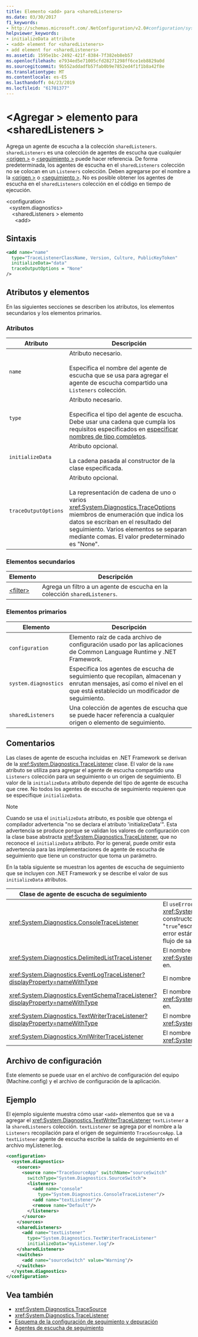 ```yaml
---
title: Elemento <add> para <sharedListeners>
ms.date: 03/30/2017
f1_keywords:
- http://schemas.microsoft.com/.NetConfiguration/v2.0#configuration/system.diagnostics/sharedListeners/add
helpviewer_keywords:
- initializeData attribute
- <add> element for <sharedListeners>
- add element for <sharedListeners>
ms.assetid: 1595e1bc-2492-421f-8384-7f382eb8eb57
ms.openlocfilehash: e7934ed5e71005cfd28271298ff6ce1eb8829a0d
ms.sourcegitcommit: 9b552addadfb57fab0b9e7852ed4f1f1b8a42f8e
ms.translationtype: MT
ms.contentlocale: es-ES
ms.lasthandoff: 04/23/2019
ms.locfileid: "61701377"
---
```

# <a name="add-element-for-sharedlisteners"></a>\<Agregar > elemento para \<sharedListeners >
Agrega un agente de escucha a la colección `sharedListeners`. `sharedListeners` es una colección de agentes de escucha que cualquier [ \<origen >](../../../../../docs/framework/configure-apps/file-schema/trace-debug/source-element.md) o [ \<seguimiento >](../../../../../docs/framework/configure-apps/file-schema/trace-debug/trace-element.md) puede hacer referencia.  De forma predeterminada, los agentes de escucha en el `sharedListeners` colección no se colocan en un `Listeners` colección. Deben agregarse por el nombre a la [ \<origen >](../../../../../docs/framework/configure-apps/file-schema/trace-debug/source-element.md) o [ \<seguimiento >](../../../../../docs/framework/configure-apps/file-schema/trace-debug/trace-element.md). No es posible obtener los agentes de escucha en el `sharedListeners` colección en el código en tiempo de ejecución.  
  
 \<configuration>  
&nbsp;&nbsp;\<system.diagnostics>  
&nbsp;&nbsp;&nbsp;&nbsp;\<sharedListeners > elemento  
&nbsp;&nbsp;&nbsp;&nbsp;&nbsp;&nbsp;\<add>  
  
## <a name="syntax"></a>Sintaxis  
  
```xml  
<add name="name"   
  type="TraceListenerClassName, Version, Culture, PublicKeyToken"  
  initializeData="data"
  traceOutputOptions = "None"
/>  
```
  
## <a name="attributes-and-elements"></a>Atributos y elementos  
 En las siguientes secciones se describen los atributos, los elementos secundarios y los elementos primarios.  
  
### <a name="attributes"></a>Atributos  
  
|Atributo|Descripción|  
|---------------|-----------------|  
|`name`|Atributo necesario.<br /><br /> Especifica el nombre del agente de escucha que se usa para agregar el agente de escucha compartido una `Listeners` colección.|  
|`type`|Atributo necesario.<br /><br /> Especifica el tipo del agente de escucha. Debe usar una cadena que cumpla los requisitos especificados en [especificar nombres de tipo completos](../../../../../docs/framework/reflection-and-codedom/specifying-fully-qualified-type-names.md).|  
|`initializeData`|Atributo opcional.<br /><br /> La cadena pasada al constructor de la clase especificada.|  
|`traceOutputOptions`|Atributo opcional.<br/><br/>La representación de cadena de uno o varios <xref:System.Diagnostics.TraceOptions> miembros de enumeración que indica los datos se escriban en el resultado del seguimiento. Varios elementos se separan mediante comas. El valor predeterminado es "None".|

### <a name="child-elements"></a>Elementos secundarios  
  
|Elemento|Descripción|  
|-------------|-----------------|  
|[\<filter>](../../../../../docs/framework/configure-apps/file-schema/trace-debug/filter-element-for-add-for-sharedlisteners.md)|Agrega un filtro a un agente de escucha en la colección `sharedListeners`.|  
  
### <a name="parent-elements"></a>Elementos primarios  
  
|Elemento|Descripción|  
|-------------|-----------------|  
|`configuration`|Elemento raíz de cada archivo de configuración usado por las aplicaciones de Common Language Runtime y .NET Framework.|  
|`system.diagnostics`|Especifica los agentes de escucha de seguimiento que recopilan, almacenan y enrutan mensajes, así como el nivel en el que está establecido un modificador de seguimiento.|  
|`sharedListeners`|Una colección de agentes de escucha que se puede hacer referencia a cualquier origen o elemento de seguimiento.|  
  
## <a name="remarks"></a>Comentarios  
 Las clases de agente de escucha incluidas en .NET Framework se derivan de la <xref:System.Diagnostics.TraceListener> clase. El valor de la `name` atributo se utiliza para agregar el agente de escucha compartido una `Listeners` colección para un seguimiento o un origen de seguimiento. El valor de la `initializeData` atributo depende del tipo de agente de escucha que cree. No todos los agentes de escucha de seguimiento requieren que se especifique `initializeData`.  
  
> [!NOTE]
>  Cuando se usa el `initializeData` atributo, es posible que obtenga el compilador advertencia "no se declara el atributo 'initializeData'". Esta advertencia se produce porque se validan los valores de configuración con la clase base abstracta <xref:System.Diagnostics.TraceListener>, que no reconoce el `initializeData` atributo. Por lo general, puede omitir esta advertencia para las implementaciones de agente de escucha de seguimiento que tiene un constructor que toma un parámetro.  
  
 En la tabla siguiente se muestran los agentes de escucha de seguimiento que se incluyen con .NET Framework y se describe el valor de sus `initializeData` atributos.  
  
|Clase de agente de escucha de seguimiento|valor del atributo initializeData|  
|--------------------------|------------------------------------|  
|<xref:System.Diagnostics.ConsoleTraceListener>|El `useErrorStream` valor para el <xref:System.Diagnostics.ConsoleTraceListener.%23ctor%2A> constructor.  Establecer el `initializeData` atributo para "`true`"escribir trace y debug de salida a la secuencia de error estándar; establézcalo en"`false`" para escribir en el flujo de salida estándar.|  
|<xref:System.Diagnostics.DelimitedListTraceListener>|El nombre del archivo de la <xref:System.Diagnostics.DelimitedListTraceListener> escribe en.|  
|<xref:System.Diagnostics.EventLogTraceListener?displayProperty=nameWithType>|El nombre de un origen de registro de eventos existente.|  
|<xref:System.Diagnostics.EventSchemaTraceListener?displayProperty=nameWithType>|El nombre del archivo que el <xref:System.Diagnostics.EventSchemaTraceListener> escribe en.|  
|<xref:System.Diagnostics.TextWriterTraceListener?displayProperty=nameWithType>|El nombre del archivo que el <xref:System.Diagnostics.TextWriterTraceListener> escribe en.|  
|<xref:System.Diagnostics.XmlWriterTraceListener>|El nombre del archivo que el <xref:System.Diagnostics.XmlWriterTraceListener> escribe en.|  
  
## <a name="configuration-file"></a>Archivo de configuración  
 Este elemento se puede usar en el archivo de configuración del equipo (Machine.config) y el archivo de configuración de la aplicación.  
  
## <a name="example"></a>Ejemplo  
 El ejemplo siguiente muestra cómo usar `<add>` elementos que se va a agregar el <xref:System.Diagnostics.TextWriterTraceListener> `textListener` a la `sharedListeners` colección.   `textListener` se agrega por el nombre a la `Listeners` recopilación para el origen de seguimiento `TraceSourceApp`. La `textListener` agente de escucha escribe la salida de seguimiento en el archivo myListener.log.  
  
```xml  
<configuration>  
  <system.diagnostics>  
    <sources>  
      <source name="TraceSourceApp" switchName="sourceSwitch"   
        switchType="System.Diagnostics.SourceSwitch">  
        <listeners>  
          <add name="console"   
            type="System.Diagnostics.ConsoleTraceListener"/>  
          <add name="textListener"/>  
          <remove name="Default"/>  
        </listeners>  
      </source>  
    </sources>  
    <sharedListeners>  
      <add name="textListener"   
        type="System.Diagnostics.TextWriterTraceListener"   
        initializeData="myListener.log"/>  
    </sharedListeners>  
    <switches>  
      <add name="sourceSwitch" value="Warning"/>  
    </switches>  
  </system.diagnostics>  
</configuration>   
```  
  
## <a name="see-also"></a>Vea también

- <xref:System.Diagnostics.TraceSource>
- <xref:System.Diagnostics.TraceListener>
- [Esquema de la configuración de seguimiento y depuración](../../../../../docs/framework/configure-apps/file-schema/trace-debug/index.md)
- [Agentes de escucha de seguimiento](../../../../../docs/framework/debug-trace-profile/trace-listeners.md)
